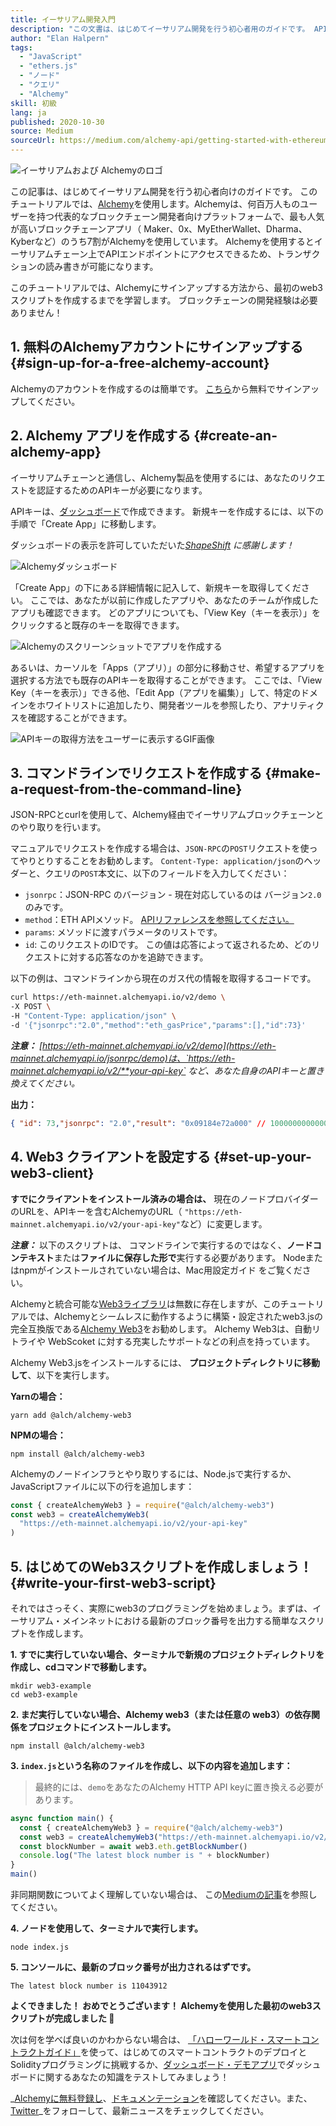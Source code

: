 ```yaml
---
title: イーサリアム開発入門
description: "この文書は、はじめてイーサリアム開発を行う初心者用のガイドです。 APIエンドポイントの立ち上げ、コマンドライン・リクエストの作成、さらにweb3スクリプトの作成までをステップごとに説明します。 ブロックチェーンの開発経験は必要ありません！"
author: "Elan Halpern"
tags:
  - "JavaScript"
  - "ethers.js"
  - "ノード"
  - "クエリ"
  - "Alchemy"
skill: 初級
lang: ja
published: 2020-10-30
source: Medium
sourceUrl: https://medium.com/alchemy-api/getting-started-with-ethereum-development-using-alchemy-c3d6a45c567f
---
```


![イーサリアムおよび Alchemyのロゴ](./ethereum-alchemy.png)

この記事は、はじめてイーサリアム開発を行う初心者向けのガイドです。 このチュートリアルでは、[Alchemy](https://alchemyapi.io/)を使用します。Alchemyは、何百万人ものユーザーを持つ代表的なブロックチェーン開発者向けプラットフォームで、最も人気が高いブロックチェーンアプリ（ Maker、0x、MyEtherWallet、Dharma、Kyberなど）のうち7割がAlchemyを使用しています。 Alchemyを使用するとイーサリアムチェーン上でAPIエンドポイントにアクセスできるため、トランザクションの読み書きが可能になります。

このチュートリアルでは、Alchemyにサインアップする方法から、最初のweb3 スクリプトを作成するまでを学習します。 ブロックチェーンの開発経験は必要ありません！

## 1. 無料のAlchemyアカウントにサインアップする {#sign-up-for-a-free-alchemy-account}

Alchemyのアカウントを作成するのは簡単です。 [こちら](https://auth.alchemyapi.io/signup)から無料でサインアップしてください。

## 2. Alchemy アプリを作成する {#create-an-alchemy-app}

イーサリアムチェーンと通信し、Alchemy製品を使用するには、あなたのリクエストを認証するためのAPIキーが必要になります。

APIキーは、[ダッシュボード](http://dashboard.alchemyapi.io/)で作成できます。 新規キーを作成するには、以下の手順で「Create App」に移動します。

ダッシュボードの表示を許可していただいた[_ShapeShift_](https://shapeshift.com/) _に感謝します！_

![Alchemyダッシュボード](./alchemy-dashboard.png)

「Create App」の下にある詳細情報に記入して、新規キーを取得してください。 ここでは、あなたが以前に作成したアプリや、あなたのチームが作成したアプリも確認できます。 どのアプリについても、「View Key（キーを表示）」をクリックすると既存のキーを取得できます。

![Alchemyのスクリーンショットでアプリを作成する](./create-app.png)

あるいは、カーソルを「Apps（アプリ）」の部分に移動させ、希望するアプリを選択する方法でも既存のAPIキーを取得することができます。 ここでは、「View Key（キーを表示）」できる他、「Edit App（アプリを編集）」して、特定のドメインをホワイトリストに追加したり、開発者ツールを参照したり、アナリティクスを確認することができます。

![APIキーの取得方法をユーザーに表示するGIF画像](./pull-api-keys.gif)

## 3. コマンドラインでリクエストを作成する {#make-a-request-from-the-command-line}

JSON-RPCとcurlを使用して、Alchemy経由でイーサリアムブロックチェーンとのやり取りを行います。

マニュアルでリクエストを作成する場合は、`JSON-RPC`の`POST`リクエストを使ってやりとりすることをお勧めします。 `Content-Type: application/json`のヘッダーと、クエリの`POST`本文に、以下のフィールドを入力してください：

- `jsonrpc`：JSON-RPC のバージョン - 現在対応しているのは バージョン`2.0` のみです。
- `method`：ETH APIメソッド。 [APIリファレンスを参照してください。](https://docs.alchemyapi.io/documentation/alchemy-api-reference/json-rpc)
- `params`: メソッドに渡すパラメータのリストです。
- `id`: このリクエストのIDです。 この値は応答によって返されるため、どのリクエストに対する応答なのかを追跡できます。

以下の例は、コマンドラインから現在のガス代の情報を取得するコードです。

```bash
curl https://eth-mainnet.alchemyapi.io/v2/demo \
-X POST \
-H "Content-Type: application/json" \
-d '{"jsonrpc":"2.0","method":"eth_gasPrice","params":[],"id":73}'
```

_**注意：** [https://eth-mainnet.alchemyapi.io/v2/demo](https://eth-mainnet.alchemyapi.io/jsonrpc/demo)は、`https://eth-mainnet.alchemyapi.io/v2/**your-api-key` など、あなた自身のAPIキーと置き換えてください。_

**出力：**

```json
{ "id": 73,"jsonrpc": "2.0","result": "0x09184e72a000" // 10000000000000 }
```

## 4. Web3 クライアントを設定する {#set-up-your-web3-client}

**すでにクライアントをインストール済みの場合は、** 現在のノードプロバイダーのURLを、APIキーを含むAlchemyのURL（ `"https://eth-mainnet.alchemyapi.io/v2/your-api-key"`など）に変更します。

**_注意：_** 以下のスクリプトは、 コマンドラインで実行するのではなく、**ノードコンテキスト**または**ファイルに保存した形で**実行する必要があります。 Nodeまたはnpmがインストールされていない場合は、Mac用設定ガイド [](https://app.gitbook.com/@alchemyapi/s/alchemy/guides/alchemy-for-macs) をご覧ください。

Alchemyと統合可能な[Web3ライブラリ](https://docs.alchemyapi.io/guides/getting-started#other-web3-libraries)は無数に存在しますが、このチュートリアルでは、Alchemyとシームレスに動作するように構築・設定されたweb3.jsの完全互換版である[Alchemy Web3](https://docs.alchemy.com/reference/api-overview)をお勧めします。 Alchemy Web3は、自動リトライや WebScoket に対する充実したサポートなどの利点を持っています。

Alchemy Web3.jsをインストールするには、 **プロジェクトディレクトリに移動して**、以下を実行します。

**Yarnの場合：**

```
yarn add @alch/alchemy-web3
```

**NPMの場合：**

```
npm install @alch/alchemy-web3
```

Alchemyのノードインフラとやり取りするには、Node.jsで実行するか、JavaScriptファイルに以下の行を追加します：

```js
const { createAlchemyWeb3 } = require("@alch/alchemy-web3")
const web3 = createAlchemyWeb3(
  "https://eth-mainnet.alchemyapi.io/v2/your-api-key"
)
```

## 5. はじめてのWeb3スクリプトを作成しましょう！ {#write-your-first-web3-script}

それではさっそく、実際にweb3のプログラミングを始めましょう。まずは、イーサリアム・メインネットにおける最新のブロック番号を出力する簡単なスクリプトを作成します。

**1. すでに実行していない場合、ターミナルで新規のプロジェクトディレクトリを作成し、cdコマンドで移動します。**

```
mkdir web3-example
cd web3-example
```

**2. まだ実行していない場合、Alchemy web3（または任意の web3）の依存関係をプロジェクトにインストールします。**

```
npm install @alch/alchemy-web3
```

**3. `index.js`という名称のファイルを作成し、以下の内容を追加します：**

> 最終的には、`demo`をあなたのAlchemy HTTP API keyに置き換える必要があります。

```js
async function main() {
  const { createAlchemyWeb3 } = require("@alch/alchemy-web3")
  const web3 = createAlchemyWeb3("https://eth-mainnet.alchemyapi.io/v2/demo")
  const blockNumber = await web3.eth.getBlockNumber()
  console.log("The latest block number is " + blockNumber)
}
main()
```

非同期関数についてよく理解していない場合は、 この[Mediumの記事](https://medium.com/better-programming/understanding-async-await-in-javascript-1d81bb079b2c)を参照してください。

**4. ノードを使用して、ターミナルで実行します。**

```
node index.js
```

**5. コンソールに、最新のブロック番号が出力されるはずです。**

```
The latest block number is 11043912
```

**よくできました！ おめでとうございます！ Alchemyを使用した最初のweb3スクリプトが完成しました 🎉**

次は何を学べば良いのかわからない場合は、 [「ハローワールド・スマートコントラクトガイド」](https://docs.alchemyapi.io/tutorials/hello-world-smart-contract)を使って、はじめてのスマートコントラクトのデプロイとSolidityプログラミングに挑戦するか、[ダッシュボード・デモアプリ](https://docs.alchemyapi.io/tutorials/demo-app)でダッシュボードに関するあなたの知識をテストしてみましょう！

_[Alchemyに無料登録し](https://auth.alchemyapi.io/signup)、[ドキュメンテーション](https://docs.alchemyapi.io/)を確認してください。また、[Twitter](https://twitter.com/AlchemyPlatform)_をフォローして、最新ニュースをチェックしてください。
